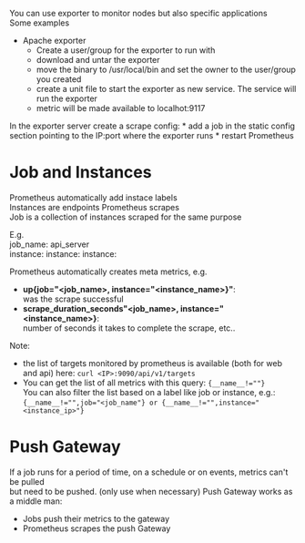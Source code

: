 You can use exporter to monitor nodes but also specific applications  
Some examples  
  *  Apache exporter
     * Create a user/group for the exporter to run with
     * download and untar the exporter
     * move the binary to /usr/local/bin and set the owner to the user/group you created
     * create a unit file to start the exporter as new service. The service will run the exporter
     * metric will be made available to localhot:9117
<P>
In the exporter server create a scrape config:
  * add a job in the static config section pointing to the IP:port where the exporter runs
  * restart Prometheus

<P>

# Job and Instances
Prometheus automatically add instace labels  
Instances are endpoints Prometheus scrapes  
Job is a collection of instances scraped for the same purpose

E.g.  
job_name: api_server  
  instance: <ip1>
  instance: <ip2>
  instance: <ip3>

Prometheus automatically creates meta metrics, e.g.  
  *  **up{job="<job_name>, instance="<instance_name>}"**:  
     was the scrape successful  
  *  **scrape_duration_seconds"<job_name>, instance="<instance_name>}**:   
     number of seconds it takes to complete the scrape, etc..
<P>

Note: 
*  the list of targets monitored by prometheus is available (both for web and api) here:
```curl <IP>:9090/api/v1/targets```
*  You can get the list of all metrics with this query: ```{__name__!=""}```  
   You can also filter the list based on a label like job or instance, e.g.:  
   ```{__name__!="",job="<job_name"} or {__name__!="",instance="<instance_ip>"}```



# Push Gateway
If a job runs for a period of time, on a schedule or on events, metrics can't be pulled  
but need to be pushed. (only use when necessary) Push Gateway works as a middle man:
  *  Jobs push their metrics to the gateway
  *  Prometheus scrapes the push Gateway